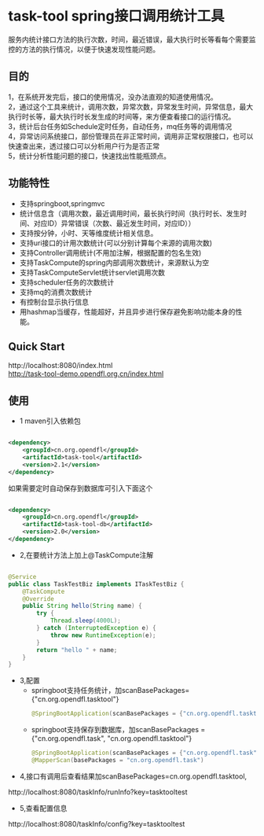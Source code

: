 # task-tool spring接口调用统计工具

服务内统计接口方法的执行次数，时间，最近错误，最大执行时长等看每个需要监控的方法的执行情况，以便于快速发现性能问题。

## 目的

1，在系统开发完后，接口的使用情况，没办法直观的知道使用情况。  
2，通过这个工具来统计，调用次数，异常次数，异常发生时间，异常信息，最大执行时长等，最大执行时长发生成的时间等，来方便查看接口的运行情况。  
3，统计后台任务如Schedule定时任务，自动任务，mq任务等的调用情况  
4，异常访问系统接口，部份管理员在非正常时间，调用非正常权限接口，也可以快速查出来，透过接口可以分析用户行为是否正常  
5，统计分析性能问题的接口，快速找出性能瓶颈点。

## 功能特性

* 支持springboot,springmvc
* 统计信息含（调用次数，最近调用时间，最长执行时间（执行时长、发生时间、对应ID）异常错误（次数、最近发生时间，对应ID））
* 支持按分钟，小时、天等维度统计相关信息。
* 支持uri接口的计用次数统计(可以分别计算每个来源的调用次数)
* 支持Controller调用统计(不用加注解，根据配置的包名生效)
* 支持TaskCompute的spring内部调用次数统计，来源默认为空
* 支持TaskComputeServlet统计servlet调用次数
* 支持scheduler任务的次数统计
* 支持mq的消费次数统计
* 有控制台显示执行信息
* 用hashmap当缓存，性能超好，并且异步进行保存避免影响功能本身的性能。

## Quick Start

http://localhost:8080/index.html  
http://task-tool-demo.opendfl.org.cn/index.html

## 使用

* 1 maven引入依赖包

```xml

<dependency>
    <groupId>cn.org.opendfl</groupId>
    <artifactId>task-tool</artifactId>
    <version>2.1</version>
</dependency>
```

如果需要定时自动保存到数据库可引入下面这个

```xml

<dependency>
    <groupId>cn.org.opendfl</groupId>
    <artifactId>task-tool-db</artifactId>
    <version>2.0</version>
</dependency>
```

* 2,在要统计方法上加上@TaskCompute注解

```java

@Service
public class TaskTestBiz implements ITaskTestBiz {
    @TaskCompute
    @Override
    public String hello(String name) {
        try {
            Thread.sleep(4000L);
        } catch (InterruptedException e) {
            throw new RuntimeException(e);
        }
        return "hello " + name;
    }
}
```

* 3,配置
  * springboot支持任务统计，加scanBasePackages={"cn.org.opendfl.tasktool"}
    ```java
    @SpringBootApplication(scanBasePackages = {"cn.org.opendfl.tasktool"})
    ```
  * springboot支持保存到数据库，加scanBasePackages = {"cn.org.opendfl.task", "cn.org.opendfl.tasktool"}
    ```java
    @SpringBootApplication(scanBasePackages = {"cn.org.opendfl.task", "cn.org.opendfl.tasktool")
    @MapperScan(basePackages = "cn.org.opendfl.task")

* 4,接口有调用后查看结果加scanBasePackages=cn.org.opendfl.tasktool,

http://localhost:8080/taskInfo/runInfo?key=tasktooltest

* 5,查看配置信息

http://localhost:8080/taskInfo/config?key=tasktooltest